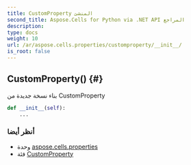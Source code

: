 ```yaml
---
title: CustomProperty المنشئ
second_title: Aspose.Cells for Python via .NET API المراجع
description:
type: docs
weight: 10
url: /ar/aspose.cells.properties/customproperty/__init__/
is_root: false
---
```

##  CustomProperty() {#}
بناء نسخة جديدة من CustomProperty



```python
def __init__(self):
    ...
```





###  أنظر أيضا
* وحدة [aspose.cells.properties](../../)
* فئة [CustomProperty](/cells/python-net/ar/aspose.cells.properties/customproperty)
